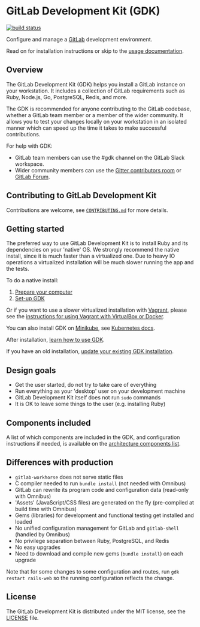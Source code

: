 # GitLab Development Kit (GDK)

[![build status](https://gitlab.com/gitlab-org/gitlab-development-kit/badges/master/pipeline.svg)](https://gitlab.com/gitlab-org/gitlab-development-kit/pipelines)

Configure and manage a [GitLab](https://about.gitlab.com) development
environment.

Read on for installation instructions or skip to the [usage documentation](doc/howto/index.md).

## Overview

The GitLab Development Kit (GDK) helps you install a GitLab instance on your workstation. It includes a collection of GitLab requirements such as Ruby, Node.js, Go, PostgreSQL, Redis, and more.

The GDK is recommended for anyone contributing to the GitLab codebase, whether a GitLab team member or a member of the wider community. It allows you to test your changes locally on your workstation in an isolated manner which can speed up the time it takes to make successful contributions.

For help with GDK:
- GitLab team members can use the #gdk channel on the GitLab Slack workspace.
- Wider community members can use the [Gitter contributors room](https://gitter.im/gitlab/contributors) or [GitLab Forum](https://forum.gitlab.com/c/community-contributions).

## Contributing to GitLab Development Kit

Contributions are welcome, see [`CONTRIBUTING.md`](CONTRIBUTING.md)
for more details.

## Getting started

The preferred way to use GitLab Development Kit is to install Ruby and its
dependencies on your 'native' OS. We strongly recommend the native install,
since it is much faster than a virtualized one. Due to heavy IO operations a
virtualized installation will be much slower running the app and the tests.

To do a native install:

1. [Prepare your computer](doc/prepare.md)
1. [Set-up GDK](doc/index.md)

Or if you want to use a slower virtualized installation with [Vagrant](https://www.vagrantup.com/),
please see the [instructions for using Vagrant with VirtualBox or Docker](doc/howto/vagrant.md).

You can also install GDK on [Minikube](https://github.com/kubernetes/minikube),
see [Kubernetes docs](doc/howto/kubernetes.md).

After installation, [learn how to use GDK](doc/howto/index.md).

If you have an old installation, [update your existing GDK installation](doc/index.md#update-gdk).

## Design goals

- Get the user started, do not try to take care of everything
- Run everything as your 'desktop' user on your development machine
- GitLab Development Kit itself does not run `sudo` commands
- It is OK to leave some things to the user (e.g. installing Ruby)

## Components included

A list of which components are included in the GDK, and configuration instructions if needed,
is available on the [architecture components list](https://docs.gitlab.com/ee/development/architecture.html#component-list).

## Differences with production

- `gitlab-workhorse` does not serve static files
- C compiler needed to run `bundle install` (not needed with Omnibus)
- GitLab can rewrite its program code and configuration data (read-only with
  Omnibus)
- 'Assets' (JavaScript/CSS files) are generated on the fly (pre-compiled at
  build time with Omnibus)
- Gems (libraries) for development and functional testing get installed and
  loaded
- No unified configuration management for GitLab and `gitlab-shell`
  (handled by Omnibus)
- No privilege separation between Ruby, PostgreSQL, and Redis
- No easy upgrades
- Need to download and compile new gems (`bundle install`) on each upgrade

Note that for some changes to some configuration and routes, run
`gdk restart rails-web` so the running configuration reflects the change.

## License

The GitLab Development Kit is distributed under the MIT license,
see the [LICENSE](LICENSE) file.
